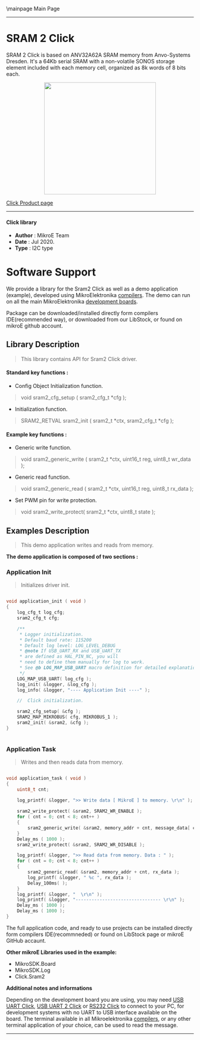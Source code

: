 \mainpage Main Page
 
---
# SRAM 2 Click

SRAM 2 Click is based on ANV32A62A SRAM memory from Anvo-Systems Dresden. It's a 64Kb serial SRAM with a non-volatile SONOS storage element included with each memory cell, organized as 8k words of 8 bits each.

<p align="center">
  <img src="https://download.mikroe.com/images/click_for_ide/sram2_click.png" height=300px>
</p>


[Click Product page](https://www.mikroe.com/sram-2-click)

---


#### Click library 

- **Author**        : MikroE Team
- **Date**          : Jul 2020.
- **Type**          : I2C type


# Software Support

We provide a library for the Sram2 Click 
as well as a demo application (example), developed using MikroElektronika 
[compilers](https://shop.mikroe.com/compilers). 
The demo can run on all the main MikroElektronika [development boards](https://shop.mikroe.com/development-boards).

Package can be downloaded/installed directly form compilers IDE(recommended way), or downloaded from our LibStock, or found on mikroE github account. 

## Library Description

> This library contains API for Sram2 Click driver.

#### Standard key functions :

- Config Object Initialization function.
> void sram2_cfg_setup ( sram2_cfg_t *cfg ); 
 
- Initialization function.
> SRAM2_RETVAL sram2_init ( sram2_t *ctx, sram2_cfg_t *cfg );

#### Example key functions :

- Generic write function.
> void sram2_generic_write ( sram2_t *ctx, uint16_t reg, uint8_t wr_data );
 
- Generic read function.
> void sram2_generic_read ( sram2_t *ctx, uint16_t reg, uint8_t rx_data );

- Set PWM pin for write protection.
> void sram2_write_protect( sram2_t *ctx, uint8_t state );

## Examples Description

> This demo application writes and reads from memory. 

**The demo application is composed of two sections :**

### Application Init 

> Initializes driver init.

```c

void application_init ( void )
{
    log_cfg_t log_cfg;
    sram2_cfg_t cfg;

    /** 
     * Logger initialization.
     * Default baud rate: 115200
     * Default log level: LOG_LEVEL_DEBUG
     * @note If USB_UART_RX and USB_UART_TX 
     * are defined as HAL_PIN_NC, you will 
     * need to define them manually for log to work. 
     * See @b LOG_MAP_USB_UART macro definition for detailed explanation.
     */
    LOG_MAP_USB_UART( log_cfg );
    log_init( &logger, &log_cfg );
    log_info( &logger, "---- Application Init ----" );

    //  Click initialization.

    sram2_cfg_setup( &cfg );
    SRAM2_MAP_MIKROBUS( cfg, MIKROBUS_1 );
    sram2_init( &sram2, &cfg );
}
  
```

### Application Task

> Writes and then reads data from memory.

```c

void application_task ( void )
{
    uint8_t cnt;
     
    log_printf( &logger, ">> Write data [ MikroE ] to memory. \r\n" );

    sram2_write_protect( &sram2, SRAM2_WR_ENABLE );
    for ( cnt = 0; cnt < 8; cnt++ )
    {
        sram2_generic_write( &sram2, memory_addr + cnt, message_data[ cnt ] );
    }
    Delay_ms ( 1000 );
    sram2_write_protect( &sram2, SRAM2_WR_DISABLE );

    log_printf( &logger, ">> Read data from memory. Data : " );
    for ( cnt = 0; cnt < 8; cnt++ )
    {
        sram2_generic_read( &sram2, memory_addr + cnt, rx_data );
        log_printf( &logger, " %c ", rx_data );
        Delay_100ms( );
    }
    log_printf( &logger, "  \r\n" );
    log_printf( &logger, "-------------------------------- \r\n" );
    Delay_ms ( 1000 );
    Delay_ms ( 1000 );
}

```


The full application code, and ready to use projects can be  installed directly form compilers IDE(recommneded) or found on LibStock page or mikroE GitHub accaunt.

**Other mikroE Libraries used in the example:** 

- MikroSDK.Board
- MikroSDK.Log
- Click.Sram2

**Additional notes and informations**

Depending on the development board you are using, you may need 
[USB UART Click](https://shop.mikroe.com/usb-uart-click), 
[USB UART 2 Click](https://shop.mikroe.com/usb-uart-2-click) or 
[RS232 Click](https://shop.mikroe.com/rs232-click) to connect to your PC, for 
development systems with no UART to USB interface available on the board. The 
terminal available in all Mikroelektronika 
[compilers](https://shop.mikroe.com/compilers), or any other terminal application 
of your choice, can be used to read the message.



---
